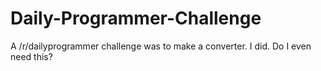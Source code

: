 # Daily-Programmer-Challenge
A /r/dailyprogrammer challenge was to make a converter. I did.
Do I even need this?
